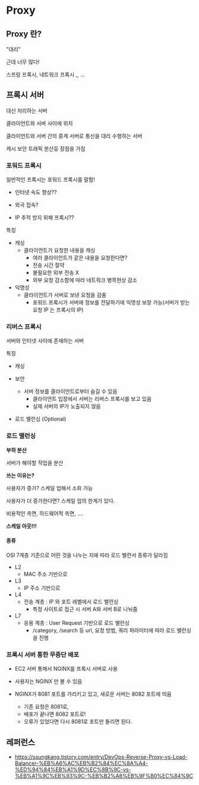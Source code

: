 # Proxy



## Proxy 란?

"대리"





근데 너무 많다!

스프링 프록시, 네트워크 프록시 ,, ...



## 프록시 서버

대신 처리하는 서버



클라이언트와 서버 사이에 위치



클라이언트와 서버 간의 중계 서버로 통신을 대리 수행하는 서버

캐시 보안 트래픽 분산등 장점을 가짐



### 포워드 프록시

일반적인 프록시는 포워드 프록시를 말함!

- 인터넷 속도 향상??

- 외국 접속?

- IP 추적 방지 위해 프록시??





특징

- 캐싱
  - 클라이언트가 요청한 내용을 캐싱
    - 여러 클라이언트가 같은 내용을 요청한다면?
    - 전송 시간 절약
    - 불필요한 외부 전송 X
    - 외부 요청 감소함에 따라 네트워크 병목현상 감소
- 익명성
  - 클라이언트가 서버로 보낸 요청을 감춤
    - 포워드 프록시가 서버에 정보를 전달하기에 익명성 보장 가능(서버가 받는 요청 IP 는 프록시의 IP)







### 리버스 프록시

서버와 인터넷 사이에 존재하는 서버



특징

- 캐싱
- 보안
  - 서버 정보를 클라이언트로부터 숨길 수 있음
    - 클라이언트 입장에서 서버는 리버스 프록시를 보고 있음
    - 실제 서버의 IP가 노출되지 않음

- 로드 밸런싱 (Optional)



### 로드 밸런싱

**부하 분산**

서버가 해야할 작업을 분산



**쓰는 이유는?**

사용자가 증가? 스케일 업해서 소화 가능

사용자가 더 증가한다면? 스케일 업의 한계가 있다.

비용적인 측면, 하드웨어적 측면, ....

**스케일 아웃!!!**





####  종류

OSI 7계층 기준으로 어떤 것을 나누는 지에 따라 로드 밸런서 종류가 달라짐

- L2
  - MAC 주소 기반으로 
- L3
  - IP 주소 기반으로
- L4
  - 전송 계층 : IP 와 포트 레벨에서 로드 밸런싱
    - 특정 사이트로 접근 시 서버 A와 서버 B로 나눠줌
- L7
  - 응용 계층 : User Request 기반으로 로드 밸런싱
    - /category, /search 등 url, 요청 방법, 쿼리 파라미터에 따라 로드 밸런싱을 진행







### 프록시 서버 통한 무중단 배포

- EC2 서버 통해서 NGINX를 프록시 서버로 사용

- 사용자는 NGINX 만 볼 수 있음

- NGINX가 8081 포트를 가리키고 있고, 새로운 서버는 8082 포트에 띄움
  - 기존 요청은 8081로, 
  - 배포가 끝나면 8082 포트로!
  - 오류가 있었다면 다시 8081로 포트만 돌리면 된다.







## 레퍼런스

- https://ssungkang.tistory.com/entry/DevOps-Reverse-Proxy-vs-Load-Balancer-%EB%A6%AC%EB%B2%84%EC%8A%A4-%ED%94%84%EB%A1%9D%EC%8B%9C-vs-%EB%A1%9C%EB%93%9C-%EB%B2%A8%EB%9F%B0%EC%84%9C